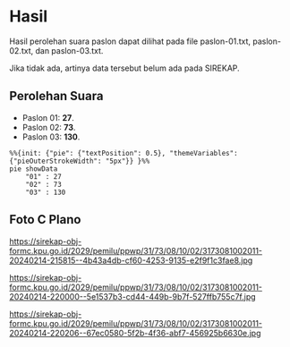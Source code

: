 # Hasil

Hasil perolehan suara paslon dapat dilihat pada file paslon-01.txt, paslon-02.txt, dan paslon-03.txt.

Jika tidak ada, artinya data tersebut belum ada pada SIREKAP.

## Perolehan Suara

 * Paslon 01: **27**.
 * Paslon 02: **73**.
 * Paslon 03: **130**.

```mermaid
%%{init: {"pie": {"textPosition": 0.5}, "themeVariables": {"pieOuterStrokeWidth": "5px"}} }%%
pie showData
    "01" : 27
    "02" : 73
    "03" : 130
```
## Foto C Plano

https://sirekap-obj-formc.kpu.go.id/2029/pemilu/ppwp/31/73/08/10/02/3173081002011-20240214-215815--4b43a4db-cf60-4253-9135-e2f9f1c3fae8.jpg

https://sirekap-obj-formc.kpu.go.id/2029/pemilu/ppwp/31/73/08/10/02/3173081002011-20240214-220000--5e1537b3-cd44-449b-9b7f-527ffb755c7f.jpg

https://sirekap-obj-formc.kpu.go.id/2029/pemilu/ppwp/31/73/08/10/02/3173081002011-20240214-220206--67ec0580-5f2b-4f36-abf7-456925b6630e.jpg
